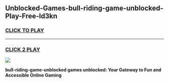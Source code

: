 
## Unblocked-Games-bull-riding-game-unblocked-Play-Free-ld3kn
<h3>
<a href="https://premium76.site?title=bull-riding-game-unblocked&ref=18A1">CLICK TO PLAY</a></h3>
<hr>

<h3>
<a href="https://premium76.site?title=bull-riding-game-unblocked&ref=18A1">CLICK 2 PLAY</a>
  
</h3>

<a href="https://premium76.site?title=bull-riding-game-unblocked&ref=18A1"><img src="https://clearcache.store/games.png"></a>


**bull-riding-game-unblocked games unblocked: Your Gateway to Fun and Accessible Online Gaming**
